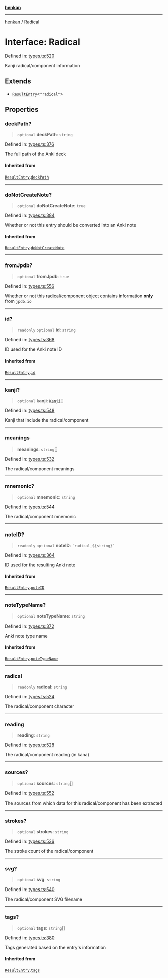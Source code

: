 [**henkan**](../README.md)

***

[henkan](../README.md) / Radical

# Interface: Radical

Defined in: [types.ts:520](https://github.com/Ronokof/Henkan/blob/cdcdfbcc72ca03339cd98398efd7d5e82826d66f/src/types.ts#L520)

Kanji radical/component information

## Extends

- [`ResultEntry`](ResultEntry.md)\<`"radical"`\>

## Properties

### deckPath?

> `optional` **deckPath**: `string`

Defined in: [types.ts:376](https://github.com/Ronokof/Henkan/blob/cdcdfbcc72ca03339cd98398efd7d5e82826d66f/src/types.ts#L376)

The full path of the Anki deck

#### Inherited from

[`ResultEntry`](ResultEntry.md).[`deckPath`](ResultEntry.md#deckpath)

***

### doNotCreateNote?

> `optional` **doNotCreateNote**: `true`

Defined in: [types.ts:384](https://github.com/Ronokof/Henkan/blob/cdcdfbcc72ca03339cd98398efd7d5e82826d66f/src/types.ts#L384)

Whether or not this entry should be converted into an Anki note

#### Inherited from

[`ResultEntry`](ResultEntry.md).[`doNotCreateNote`](ResultEntry.md#donotcreatenote)

***

### fromJpdb?

> `optional` **fromJpdb**: `true`

Defined in: [types.ts:556](https://github.com/Ronokof/Henkan/blob/cdcdfbcc72ca03339cd98398efd7d5e82826d66f/src/types.ts#L556)

Whether or not this radical/component object contains information **only** from `jpdb.io`

***

### id?

> `readonly` `optional` **id**: `string`

Defined in: [types.ts:368](https://github.com/Ronokof/Henkan/blob/cdcdfbcc72ca03339cd98398efd7d5e82826d66f/src/types.ts#L368)

ID used for the Anki note ID

#### Inherited from

[`ResultEntry`](ResultEntry.md).[`id`](ResultEntry.md#id)

***

### kanji?

> `optional` **kanji**: [`Kanji`](Kanji.md)[]

Defined in: [types.ts:548](https://github.com/Ronokof/Henkan/blob/cdcdfbcc72ca03339cd98398efd7d5e82826d66f/src/types.ts#L548)

Kanji that include the radical/component

***

### meanings

> **meanings**: `string`[]

Defined in: [types.ts:532](https://github.com/Ronokof/Henkan/blob/cdcdfbcc72ca03339cd98398efd7d5e82826d66f/src/types.ts#L532)

The radical/component meanings

***

### mnemonic?

> `optional` **mnemonic**: `string`

Defined in: [types.ts:544](https://github.com/Ronokof/Henkan/blob/cdcdfbcc72ca03339cd98398efd7d5e82826d66f/src/types.ts#L544)

The radical/component mnemonic

***

### noteID?

> `readonly` `optional` **noteID**: `` `radical_${string}` ``

Defined in: [types.ts:364](https://github.com/Ronokof/Henkan/blob/cdcdfbcc72ca03339cd98398efd7d5e82826d66f/src/types.ts#L364)

ID used for the resulting Anki note

#### Inherited from

[`ResultEntry`](ResultEntry.md).[`noteID`](ResultEntry.md#noteid)

***

### noteTypeName?

> `optional` **noteTypeName**: `string`

Defined in: [types.ts:372](https://github.com/Ronokof/Henkan/blob/cdcdfbcc72ca03339cd98398efd7d5e82826d66f/src/types.ts#L372)

Anki note type name

#### Inherited from

[`ResultEntry`](ResultEntry.md).[`noteTypeName`](ResultEntry.md#notetypename)

***

### radical

> `readonly` **radical**: `string`

Defined in: [types.ts:524](https://github.com/Ronokof/Henkan/blob/cdcdfbcc72ca03339cd98398efd7d5e82826d66f/src/types.ts#L524)

The radical/component character

***

### reading

> **reading**: `string`

Defined in: [types.ts:528](https://github.com/Ronokof/Henkan/blob/cdcdfbcc72ca03339cd98398efd7d5e82826d66f/src/types.ts#L528)

The radical/component reading (in kana)

***

### sources?

> `optional` **sources**: `string`[]

Defined in: [types.ts:552](https://github.com/Ronokof/Henkan/blob/cdcdfbcc72ca03339cd98398efd7d5e82826d66f/src/types.ts#L552)

The sources from which data for this radical/component has been extracted

***

### strokes?

> `optional` **strokes**: `string`

Defined in: [types.ts:536](https://github.com/Ronokof/Henkan/blob/cdcdfbcc72ca03339cd98398efd7d5e82826d66f/src/types.ts#L536)

The stroke count of the radical/component

***

### svg?

> `optional` **svg**: `string`

Defined in: [types.ts:540](https://github.com/Ronokof/Henkan/blob/cdcdfbcc72ca03339cd98398efd7d5e82826d66f/src/types.ts#L540)

The radical/component SVG filename

***

### tags?

> `optional` **tags**: `string`[]

Defined in: [types.ts:380](https://github.com/Ronokof/Henkan/blob/cdcdfbcc72ca03339cd98398efd7d5e82826d66f/src/types.ts#L380)

Tags generated based on the entry's information

#### Inherited from

[`ResultEntry`](ResultEntry.md).[`tags`](ResultEntry.md#tags)
